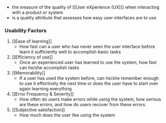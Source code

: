 - the measure of the quality of [[User eXperience (UX)]] when interacting with a product or system
- is a quality attribute that assesses how easy user interfaces are to use

### Usability Factors
1. [[Ease of learning]]
	- How fast can a user who has never seen the user interface before learn it sufficiently well to accomplish basic tasks
2. [[Efficiency of use]]
	- Once an experienced user has learned to use the system, how fast can he/she accomplish tasks
3. [[Memorability]]
	- If a user has used the system before, can he/she remember enough to use it effectively the next time or does the user have to start over again learning everything
4. [[Error Frequency & Severity]]
	- How often do users make errors while using the system, how serious are these errors, and how do users recover from these errors
5. [[Subjective satisfaction]]
	- How much does the user like using the system